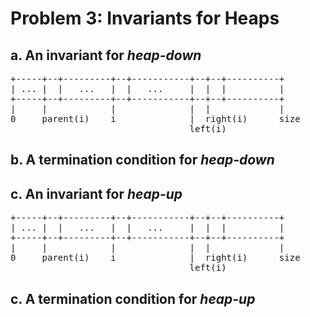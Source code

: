 Problem 3: Invariants for Heaps
===============================

a. An invariant for *heap-down*
-------------------------------

<pre>
+-----+--+---------+--+-----------+--+--+----------+
| ... |  |   ...   |  |   ...     |  |  |          |
+-----+--+---------+--+-----------+--+--+----------+
|     |            |              |  |             |
0     parent(i)    i              |  right(i)      size
                                  left(i)
</pre>

b. A termination condition for *heap-down*
------------------------------------------

c. An invariant for *heap-up*
-----------------------------

<pre>
+-----+--+---------+--+-----------+--+--+----------+
| ... |  |   ...   |  |   ...     |  |  |          |
+-----+--+---------+--+-----------+--+--+----------+
|     |            |              |  |             |
0     parent(i)    i              |  right(i)      size
                                  left(i)
</pre>

c. A termination condition for *heap-up*
----------------------------------------

